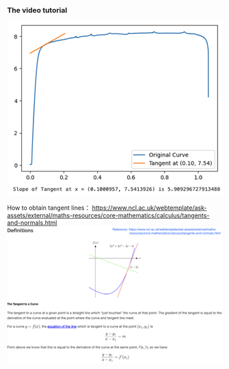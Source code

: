 ### The video tutorial

[![视频截图](https://raw.githubusercontent.com/MSE250/Plotting-Guidebook-for-MSE-250/main/pic/cover03-1.png)](https://www.youtube.com/watch?v=vq_tp3JguLE)

How to obtain tangent lines：
https://www.ncl.ac.uk/webtemplate/ask-assets/external/maths-resources/core-mathematics/calculus/tangents-and-normals.html
![截图](https://raw.githubusercontent.com/MSE250/Plotting-Guidebook-for-MSE-250/main/pic/cover03-2.png)
